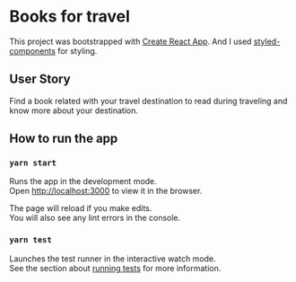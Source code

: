 # Books for travel

This project was bootstrapped with [Create React App](https://github.com/facebook/create-react-app). And I used [styled-components](https://styled-components.com/) for styling.

## User Story

Find a book related with your travel destination to read during traveling and know more about your destination.

## How to run the app

### `yarn start`

Runs the app in the development mode.\
Open [http://localhost:3000](http://localhost:3000) to view it in the browser.

The page will reload if you make edits.\
You will also see any lint errors in the console.

### `yarn test`

Launches the test runner in the interactive watch mode.\
See the section about [running tests](https://facebook.github.io/create-react-app/docs/running-tests) for more information.
